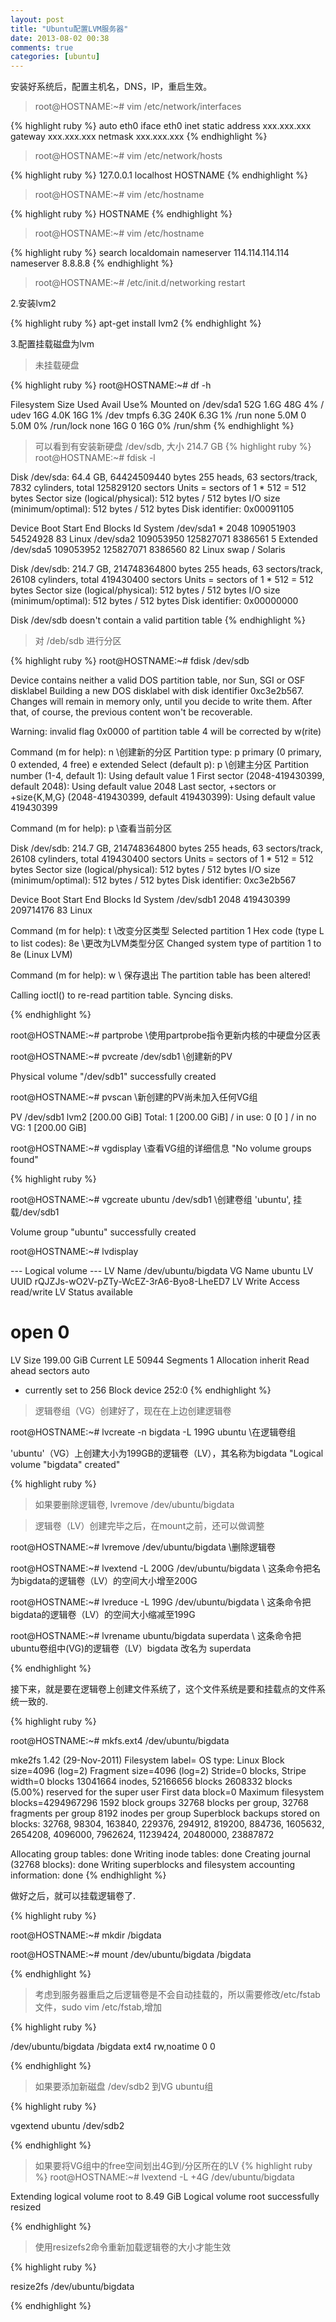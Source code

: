 ```yaml
---
layout: post
title: "Ubuntu配置LVM服务器"
date: 2013-08-02 00:38
comments: true
categories: [ubuntu]
---
```


安装好系统后，配置主机名，DNS，IP，重启生效。

>root@HOSTNAME:~# vim /etc/network/interfaces

{% highlight ruby %}
auto eth0
iface eth0 inet static
address xxx.xxx.xxx
gateway xxx.xxx.xxx
netmask xxx.xxx.xxx
{% endhighlight %}

>root@HOSTNAME:~# vim /etc/network/hosts

{% highlight ruby %}
127.0.0.1   localhost HOSTNAME
{% endhighlight %}

>root@HOSTNAME:~# vim /etc/hostname

{% highlight ruby %}
HOSTNAME
{% endhighlight %}

>root@HOSTNAME:~# vim /etc/hostname

{% highlight ruby %}
search localdomain
nameserver 114.114.114.114
nameserver 8.8.8.8
{% endhighlight %}

>root@HOSTNAME:~# /etc/init.d/networking restart

2.安装lvm2

{% highlight ruby %}
apt-get install lvm2
{% endhighlight %}

3.配置挂载磁盘为lvm

>未挂载硬盘

{% highlight ruby %}
root@HOSTNAME:~# df -h

Filesystem      Size  Used Avail Use% Mounted on
/dev/sda1        52G  1.6G   48G   4% /
udev             16G  4.0K   16G   1% /dev
tmpfs           6.3G  240K  6.3G   1% /run
none            5.0M     0  5.0M   0% /run/lock
none             16G     0   16G   0% /run/shm
{% endhighlight %}

> 可以看到有安装新硬盘 /dev/sdb, 大小 214.7 GB
{% highlight ruby %}
root@HOSTNAME:~#  fdisk -l

Disk /dev/sda: 64.4 GB, 64424509440 bytes
255 heads, 63 sectors/track, 7832 cylinders, total 125829120 sectors
Units = sectors of 1 * 512 = 512 bytes
Sector size (logical/physical): 512 bytes / 512 bytes
I/O size (minimum/optimal): 512 bytes / 512 bytes
Disk identifier: 0x00091105

   Device Boot      Start         End      Blocks   Id  System
/dev/sda1   *        2048   109051903    54524928   83  Linux
/dev/sda2       109053950   125827071     8386561    5  Extended
/dev/sda5       109053952   125827071     8386560   82  Linux swap / Solaris

Disk /dev/sdb: 214.7 GB, 214748364800 bytes
255 heads, 63 sectors/track, 26108 cylinders, total 419430400 sectors
Units = sectors of 1 * 512 = 512 bytes
Sector size (logical/physical): 512 bytes / 512 bytes
I/O size (minimum/optimal): 512 bytes / 512 bytes
Disk identifier: 0x00000000

Disk /dev/sdb doesn't contain a valid partition table
{% endhighlight %}

> 对 /deb/sdb 进行分区

{% highlight ruby %}
root@HOSTNAME:~# fdisk /dev/sdb

Device contains neither a valid DOS partition table, nor Sun, SGI or OSF disklabel
Building a new DOS disklabel with disk identifier 0xc3e2b567.
Changes will remain in memory only, until you decide to write them.
After that, of course, the previous content won't be recoverable.

Warning: invalid flag 0x0000 of partition table 4 will be corrected by w(rite)

Command (m for help): n \\创建新的分区
Partition type:
   p   primary (0 primary, 0 extended, 4 free)
   e   extended
Select (default p): p \\创建主分区
Partition number (1-4, default 1):
Using default value 1
First sector (2048-419430399, default 2048):
Using default value 2048
Last sector, +sectors or +size{K,M,G} (2048-419430399, default 419430399):
Using default value 419430399

Command (m for help): p \\查看当前分区

Disk /dev/sdb: 214.7 GB, 214748364800 bytes
255 heads, 63 sectors/track, 26108 cylinders, total 419430400 sectors
Units = sectors of 1 * 512 = 512 bytes
Sector size (logical/physical): 512 bytes / 512 bytes
I/O size (minimum/optimal): 512 bytes / 512 bytes
Disk identifier: 0xc3e2b567

   Device Boot      Start         End      Blocks   Id  System
/dev/sdb1            2048   419430399   209714176   83  Linux

Command (m for help): t \\改变分区类型
Selected partition 1
Hex code (type L to list codes): 8e  \\更改为LVM类型分区
Changed system type of partition 1 to 8e (Linux LVM)

Command (m for help): w \\ 保存退出
The partition table has been altered!

Calling ioctl() to re-read partition table.
Syncing disks.

{% endhighlight %}

root@HOSTNAME:~# partprobe \\使用partprobe指令更新内核的中硬盘分区表

root@HOSTNAME:~# pvcreate /dev/sdb1 \\创建新的PV

  Physical volume "/dev/sdb1" successfully created

root@HOSTNAME:~# pvscan \\新创建的PV尚未加入任何VG组

  PV /dev/sdb1                      lvm2 [200.00 GiB]
  Total: 1 [200.00 GiB] / in use: 0 [0   ] / in no VG: 1 [200.00 GiB]

root@HOSTNAME:~# vgdisplay \\查看VG组的详细信息
  "No volume groups found"

{% highlight ruby %}

root@HOSTNAME:~# vgcreate ubuntu /dev/sdb1 \\创建卷组 'ubuntu', 挂载/dev/sdb1

Volume group "ubuntu" successfully created

root@HOSTNAME:~# lvdisplay

  --- Logical volume ---
  LV Name                /dev/ubuntu/bigdata
  VG Name                ubuntu
  LV UUID                rQJZJs-wO2V-pZTy-WcEZ-3rA6-Byo8-LheED7
  LV Write Access        read/write
  LV Status              available
  # open                 0
  LV Size                199.00 GiB
  Current LE             50944
  Segments               1
  Allocation             inherit
  Read ahead sectors     auto
  - currently set to     256
  Block device           252:0
{% endhighlight %}

> 逻辑卷组（VG）创建好了，现在在上边创建逻辑卷

root@HOSTNAME:~# lvcreate  -n bigdata -L 199G ubuntu \\在逻辑卷组

'ubuntu'（VG）上创建大小为199GB的逻辑卷（LV），其名称为bigdata
"Logical volume "bigdata" created"

{% highlight ruby %}

> 如果要删除逻辑卷,  lvremove /dev/ubuntu/bigdata

> 逻辑卷（LV）创建完毕之后，在mount之前，还可以做调整

root@HOSTNAME:~# lvremove /dev/ubuntu/bigdata \\删除逻辑卷

root@HOSTNAME:~# lvextend -L 200G /dev/ubuntu/bigdata \\ 这条命令把名为bigdata的逻辑卷（LV）的空间大小增至200G

root@HOSTNAME:~# lvreduce -L 199G /dev/ubuntu/bigdata  \\ 这条命令把bigdata的逻辑卷（LV）的空间大小缩减至199G

root@HOSTNAME:~# lvrename ubuntu/bigdata superdata \\ 这条命令把ubuntu卷组中(VG)的逻辑卷（LV）bigdata 改名为 superdata

{% endhighlight %}

接下来，就是要在逻辑卷上创建文件系统了，这个文件系统是要和挂载点的文件系统一致的.

{% highlight ruby %}

root@HOSTNAME:~# mkfs.ext4  /dev/ubuntu/bigdata

mke2fs 1.42 (29-Nov-2011)
Filesystem label=
OS type: Linux
Block size=4096 (log=2)
Fragment size=4096 (log=2)
Stride=0 blocks, Stripe width=0 blocks
13041664 inodes, 52166656 blocks
2608332 blocks (5.00%) reserved for the super user
First data block=0
Maximum filesystem blocks=4294967296
1592 block groups
32768 blocks per group, 32768 fragments per group
8192 inodes per group
Superblock backups stored on blocks:
    32768, 98304, 163840, 229376, 294912, 819200, 884736, 1605632, 2654208,
    4096000, 7962624, 11239424, 20480000, 23887872

Allocating group tables: done
Writing inode tables: done
Creating journal (32768 blocks): done
Writing superblocks and filesystem accounting information: done
{% endhighlight %}

做好之后，就可以挂载逻辑卷了.

{% highlight ruby %}

root@HOSTNAME:~# mkdir /bigdata

root@HOSTNAME:~# mount /dev/ubuntu/bigdata /bigdata

{% endhighlight %}

>考虑到服务器重启之后逻辑卷是不会自动挂载的，所以需要修改/etc/fstab文件，sudo vim /etc/fstab,增加

{% highlight ruby %}

/dev/ubuntu/bigdata /bigdata ext4 rw,noatime 0 0

{% endhighlight %}

> 如果要添加新磁盘 /dev/sdb2 到VG ubuntu组

{% highlight ruby %}

vgextend ubuntu /dev/sdb2

{% endhighlight %}

> 如果要将VG组中的free空间划出4G到/分区所在的LV
{% highlight ruby %}
root@HOSTNAME:~# lvextend -L +4G  /dev/ubuntu/bigdata

Extending logical volume root to 8.49 GiB
Logical volume root successfully resized

{% endhighlight %}

>使用resizefs2命令重新加载逻辑卷的大小才能生效

{% highlight ruby %}

resize2fs /dev/ubuntu/bigdata

{% endhighlight %}

